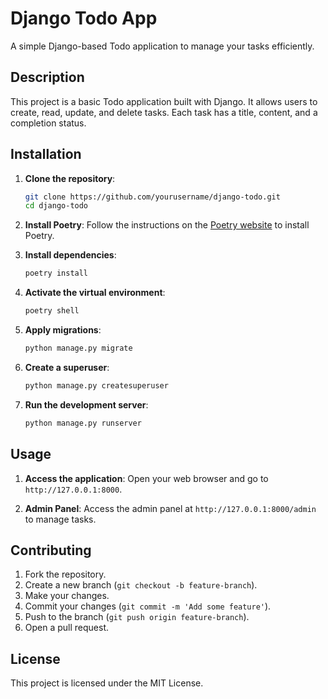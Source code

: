 # Django Todo App

A simple Django-based Todo application to manage your tasks efficiently.

## Description

This project is a basic Todo application built with Django. It allows users to create, read, update, and delete tasks. Each task has a title, content, and a completion status.

## Installation

1. **Clone the repository**:
    ```bash
    git clone https://github.com/yourusername/django-todo.git
    cd django-todo
    ```

2. **Install Poetry**:
    Follow the instructions on the [Poetry website](https://python-poetry.org/docs/#installation) to install Poetry.

3. **Install dependencies**:
    ```bash
    poetry install
    ```

4. **Activate the virtual environment**:
    ```bash
    poetry shell
    ```

5. **Apply migrations**:
    ```bash
    python manage.py migrate
    ```

6. **Create a superuser**:
    ```bash
    python manage.py createsuperuser
    ```

7. **Run the development server**:
    ```bash
    python manage.py runserver
    ```

## Usage

1. **Access the application**:
    Open your web browser and go to `http://127.0.0.1:8000`.

2. **Admin Panel**:
    Access the admin panel at `http://127.0.0.1:8000/admin` to manage tasks.

## Contributing

1. Fork the repository.
2. Create a new branch (`git checkout -b feature-branch`).
3. Make your changes.
4. Commit your changes (`git commit -m 'Add some feature'`).
5. Push to the branch (`git push origin feature-branch`).
6. Open a pull request.

## License

This project is licensed under the MIT License.
